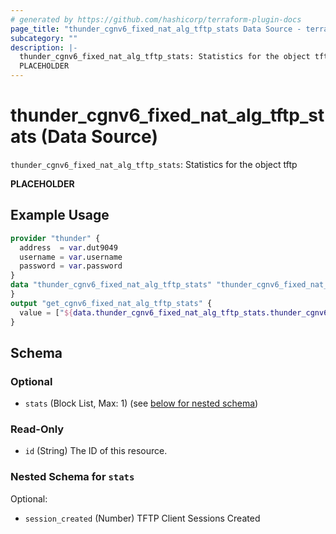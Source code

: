 ```yaml
---
# generated by https://github.com/hashicorp/terraform-plugin-docs
page_title: "thunder_cgnv6_fixed_nat_alg_tftp_stats Data Source - terraform-provider-thunder"
subcategory: ""
description: |-
  thunder_cgnv6_fixed_nat_alg_tftp_stats: Statistics for the object tftp
  PLACEHOLDER
---
```


# thunder_cgnv6_fixed_nat_alg_tftp_stats (Data Source)

`thunder_cgnv6_fixed_nat_alg_tftp_stats`: Statistics for the object tftp

__PLACEHOLDER__

## Example Usage

```terraform
provider "thunder" {
  address  = var.dut9049
  username = var.username
  password = var.password
}
data "thunder_cgnv6_fixed_nat_alg_tftp_stats" "thunder_cgnv6_fixed_nat_alg_tftp_stats" {
}
output "get_cgnv6_fixed_nat_alg_tftp_stats" {
  value = ["${data.thunder_cgnv6_fixed_nat_alg_tftp_stats.thunder_cgnv6_fixed_nat_alg_tftp_stats}"]
}
```

<!-- schema generated by tfplugindocs -->
## Schema

### Optional

- `stats` (Block List, Max: 1) (see [below for nested schema](#nestedblock--stats))

### Read-Only

- `id` (String) The ID of this resource.

<a id="nestedblock--stats"></a>
### Nested Schema for `stats`

Optional:

- `session_created` (Number) TFTP Client Sessions Created


